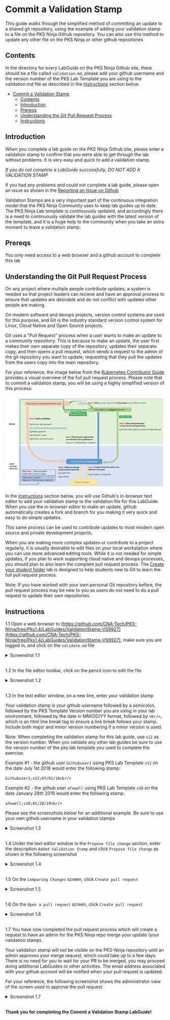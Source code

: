 # Commit a Validation Stamp

This guide walks through the simplified method of committing an update to a shared git repository, using the example of adding your validation stamp to a file on the PKS Ninja Github repository. You can also use this method to update any other file on the PKS Ninja or other github repositories

## Contents

In the directory for every LabGuide on the PKS Ninja Github site, there should be a file called `validation.md`, please add your github username and the version number of the PKS Lab Template you are using to the validation.md file as described in the [Instructions](#instructions) section below.

- [Commit a Validation Stamp](#commit-a-validation-stamp)
  - [Contents](#contents)
  - [Introduction](#introduction)
  - [Prereqs](#prereqs)
  - [Understanding the Git Pull Request Process](#understanding-the-git-pull-request-process)
  - [Instructions](#instructions)

## Introduction

When you complete a lab guide on the PKS Ninja Github site, please enter a validation stamp to confirm that you were able to get through the lab without problems. It is very easy and quick to add a validation stamp.

*If you do not complete a LabGuide successfully, DO NOT ADD A VALIDATION STAMP*

If you had any problems and could not complete a lab guide, please open an issue as shown in the [Reporting an Issue on Github](https://github.com/CNA-Tech/PKS-Ninja/tree/Pks1.4/LabGuides/ReportingAnIssue-RI7933)

Validation Stamps are a very important part of the continuous integration model that the PKS Ninja Community uses to keep lab guides up to date. The PKS Ninja Lab template is continuously updated, and accordingly there is a need to continuously validate the lab guides with the latest version of the template, and it is a huge help to the community when you take an extra moment to leave a validation stamp.

## Prereqs

You only need access to a web browser and a github account to complete this lab

## Understanding the Git Pull Request Process

On any project where multiple people contribute updates, a system is needed so that project leaders can recieve and have an approval process to ensure that updates are desirable and do not conflict with updates other people are making.

On modern software and devops projects, version control systems are used for this purpose, and Git is the industry standard version control system for Linux, Cloud Native and Open Source projects.

Git uses a "Pull Request" process when a user wants to make an update to a community repository. This is because to make an update, the user first makes their own separate copy of the repository, updates their separate copy, and then opens a pull request, which sends a request to the admin of the git repository you want to update, requesting that they pull the updates from the users copy into the main repository.

For your reference, the image below from the [Kubernetes Contributor Guide](https://github.com/kubernetes/community/blob/master/contributors/guide/README.md#github-workflow) provides a visual overview of the full pull request process. Please note that to commit a validation stamp, you will be using a highly simplified version of this process:

<a href="https://github.com/kubernetes/community/blob/master/contributors/guide/github-workflow.md"><img src="Images/2019-01-27-03-40-02.png"></a>

In the [Instructions](#instructions) section below, you will use Github's in-browser text editor to add your validation stamp to the validation file for this LabGuide. When you use the in-browser editor to make an update, github automatically creates a fork and branch for you making it very quick and easy to do simple updates. 

This same process can be used to contribute updates to most modern open source and private development projects.

When you are making more complex updates or contribute to a project regularly, it is usually desirable to edit files on your local workstation where you can use more advanced editing tools. While it is not needed for simple updates, if you plan to work supporting cloud native and devops processes, you should plan to also learn the complete pull request process. The [Create your student folder](https://github.com/CNA-Tech/PKS-Ninja/tree/Pks1.4/LabGuides/CreateStudentFolder-SF6361) lab  is designed to help students new to Git to learn the full pull request process.

Note: If you have worked with your own personal Git repository before, the pull request process may be new to you as users do not need to do a pull request to update their own repositories.

## Instructions

1.1 Open a web browser to [https://github.com/CNA-Tech/PKS-Ninja/tree/Pks1.4/LabGuides/ValidationStamp-VS9927](https://github.com/CNA-Tech/PKS-Ninja/tree/Pks1.4/LabGuides/ValidationStamp-VS9927), make sure you are logged in, and click on the `validate.md` file

<details><summary>Screenshot 1.1</summary><img src="Images/2019-01-27-03-47-10.png"></details><br>

1.2 In the file editor toolbar, click on the pencil icon to edit the file

<details><summary>Screenshot 1.2</summary><img src="Images/2019-01-27-03-48-25.png"></details><br>

1.3 In the text editor window, on a new line, enter your validation stamp

Your validation stamp is your github username followed by a semicolon, followed by the PKS Template Version number you are using in your lab environment, followed by the date in MM/DD/YY format, followed by `<br/>`, which is an html line break tag to ensure a line break follows your stamp. Include both major and minor version numbering if a minor version is used.

Note: When completing the validation stamp for this lab guide, use `v12` as the version number. When you validate any other lab guides be sure to use the version number of the pks lab template you used to complete the exercise. 

Example #1 - the github user `Githubuser1` using PKS Lab Template `v12` on the date July 1st 2018 would enter the following stamp:

`Githubuser1;v12;07/01/18<br/>`

Example #2 - the github user `afewell` using PKS Lab Template `v10` on the date January 28th 2019 would enter the following stamp:

`afewell;v10;01/28/19<br/>`

Please see the screenshots below for an additional example. Be sure to use your own github username in your validation stamps

<details><summary>Screenshot 1.3</summary><img src="Images/2019-01-28-21-14-57.png"></details><br>

1.4 Under the text editor window in the `Propose file change` section, enter the description `Added Validation Stamp` and click `Propose file change` as shown in the following screenshot

<details><summary>Screenshot 1.4</summary><img src="Images/2019-01-27-03-57-21.png"></details><br>

1.5 On the `Comparing Changes` screen, click `Create pull request`

<details><summary>Screenshot 1.5</summary><img src="Images/2019-01-27-03-59-29.png"></details><br>

1.6 On the `Open a pull request` screen, click `Create pull request`

<details><summary>Screenshot 1.6</summary><img src="Images/2019-01-27-04-01-36.png"></details><br>

1.7 You have now completed the pull request process which will create a request to have an admin for the PKS Ninja repo merge your update (your validation stamp).

Your validation stamp will not be visible on the PKS-Ninja repository until an admin approves your merge request, which could take up to a few days. There is no need for you to wait for your PR to be merged, you may proceed doing additional LabGuides or other activities. The email address associated with your github account will be notified when your pull request is updated.

For your reference, the following screenshot shows the administrator view of the screen used to approve the pull request:

<details><summary>Screenshot 1.7</summary><img src="Images/2019-01-27-04-07-12.png"></details><br>

**Thank you for completing the Commit a Validation Stamp LabGuide!**
